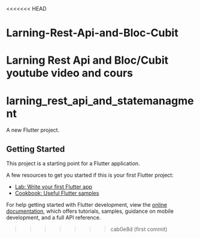 <<<<<<< HEAD
# Larning-Rest-Api-and-Bloc-Cubit
Larning Rest Api and Bloc/Cubit youtube video and cours
=======
# larning_rest_api_and_statemanagment

A new Flutter project.

## Getting Started

This project is a starting point for a Flutter application.

A few resources to get you started if this is your first Flutter project:

- [Lab: Write your first Flutter app](https://docs.flutter.dev/get-started/codelab)
- [Cookbook: Useful Flutter samples](https://docs.flutter.dev/cookbook)

For help getting started with Flutter development, view the
[online documentation](https://docs.flutter.dev/), which offers tutorials,
samples, guidance on mobile development, and a full API reference.
>>>>>>> cab0e8d (first commit)
